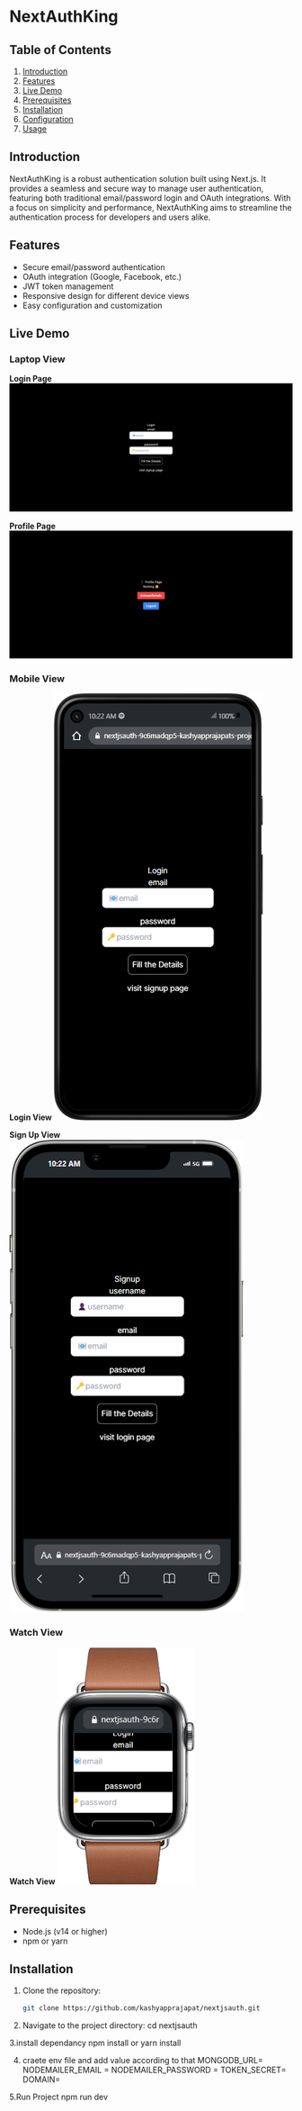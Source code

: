 # NextAuthKing

## Table of Contents

1. [Introduction](#introduction)
2. [Features](#features)
3. [Live Demo](#live-demo)
4. [Prerequisites](#prerequisites)
5. [Installation](#installation)
6. [Configuration](#configuration)
7. [Usage](#usage)

## Introduction

NextAuthKing is a robust authentication solution built using Next.js. It provides a seamless and secure way to manage user authentication, featuring both traditional email/password login and OAuth integrations. With a focus on simplicity and performance, NextAuthKing aims to streamline the authentication process for developers and users alike.

## Features

- Secure email/password authentication
- OAuth integration (Google, Facebook, etc.)
- JWT token management
- Responsive design for different device views
- Easy configuration and customization

## Live Demo

### Laptop View

**Login Page**
![Laptop Login Page](./demoimages/Laptoploginpage.png)

**Profile Page**
![Laptop Profile Page](./demoimages/Laptoprofilepage.png)

### Mobile View

**Login View**
![Mobile Login View](./demoimages/mobileloginview.png)

**Sign Up View**
![Mobile Sign Up View](./demoimages/mobilesignup.png)

### Watch View

**Watch View**
![Watch View](./demoimages/watchview.png)

## Prerequisites

- Node.js (v14 or higher)
- npm or yarn

## Installation

1. Clone the repository:
   ```bash
   git clone https://github.com/kashyapprajapat/nextjsauth.git

2. Navigate to the project directory:
     cd nextjsauth

3.install dependancy
   npm install
   or 
   yarn install

4. craete env file and add value according to that
   MONGODB_URL= 
   NODEMAILER_EMAIL = 
   NODEMAILER_PASSWORD = 
   TOKEN_SECRET=
   DOMAIN=

5.Run Project
   npm run dev
